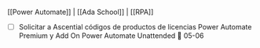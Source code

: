 [[Power Automate]] |  [[Ada School]] | [[RPA]]

- [ ] Solicitar a Ascential códigos de productos de licencias Power Automate Premium y Add On Power Automate Unattended 📅 05-06 

